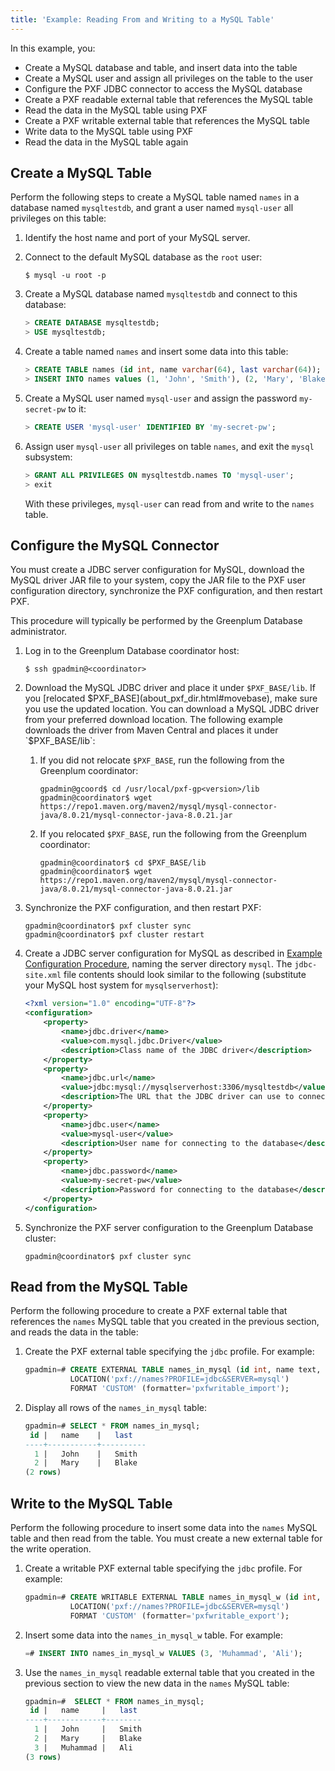 ```yaml
---
title: 'Example: Reading From and Writing to a MySQL Table'
---
```


<!--
Licensed to the Apache Software Foundation (ASF) under one
or more contributor license agreements.  See the NOTICE file
distributed with this work for additional information
regarding copyright ownership.  The ASF licenses this file
to you under the Apache License, Version 2.0 (the
"License"); you may not use this file except in compliance
with the License.  You may obtain a copy of the License at

  http://www.apache.org/licenses/LICENSE-2.0

Unless required by applicable law or agreed to in writing,
software distributed under the License is distributed on an
"AS IS" BASIS, WITHOUT WARRANTIES OR CONDITIONS OF ANY
KIND, either express or implied.  See the License for the
specific language governing permissions and limitations
under the License.
-->

In this example, you:

- Create a MySQL database and table, and insert data into the table
- Create a MySQL user and assign all privileges on the table to the user
- Configure the PXF JDBC connector to access the MySQL database
- Create a PXF readable external table that references the MySQL table
- Read the data in the MySQL table using PXF
- Create a PXF writable external table that references the MySQL table
- Write data to the MySQL table using PXF
- Read the data in the MySQL table again

## <a id="ex_create_pgtbl"></a>Create a MySQL Table

Perform the following steps to create a MySQL table named `names` in a database named `mysqltestdb`, and grant a user named `mysql-user` all privileges on this table:

1. Identify the host name and port of your MySQL server.

2. Connect to the default MySQL database as the `root` user:

    ``` shell
    $ mysql -u root -p
    ```

3. Create a MySQL database named `mysqltestdb` and connect to this database:

    ``` sql
    > CREATE DATABASE mysqltestdb;
    > USE mysqltestdb;
    ```

4. Create a table named `names` and insert some data into this table:

    ``` sql
    > CREATE TABLE names (id int, name varchar(64), last varchar(64));
    > INSERT INTO names values (1, 'John', 'Smith'), (2, 'Mary', 'Blake');
    ```

5. Create a MySQL user named `mysql-user` and assign the password `my-secret-pw` to it:

    ``` sql
    > CREATE USER 'mysql-user' IDENTIFIED BY 'my-secret-pw';
    ```

6. Assign user `mysql-user` all privileges on table `names`, and exit the `mysql` subsystem:

    ``` sql
    > GRANT ALL PRIVILEGES ON mysqltestdb.names TO 'mysql-user';
    > exit
    ```

    With these privileges, `mysql-user` can read from and write to the `names` table.

## <a id="ex_jdbconfig"></a>Configure the MySQL Connector

You must create a JDBC server configuration for MySQL, download the MySQL driver JAR file to your system, copy the JAR file to the PXF user configuration directory, synchronize the PXF configuration, and then restart PXF.

This procedure will typically be performed by the Greenplum Database administrator.

1. Log in to the Greenplum Database coordinator host:

    ``` shell
    $ ssh gpadmin@<coordinator>
    ```
1. Download the MySQL JDBC driver and place it under `$PXF_BASE/lib`. If you [relocated $PXF_BASE](about_pxf_dir.html#movebase), make sure you use the updated location. You can download a MySQL JDBC driver from your preferred download location. The following example downloads the driver from Maven Central and places it under `$PXF_BASE/lib`:

    1. If you did not relocate `$PXF_BASE`, run the following from the Greenplum coordinator:

        ```shell
        gpadmin@gcoord$ cd /usr/local/pxf-gp<version>/lib
        gpadmin@coordinator$ wget https://repo1.maven.org/maven2/mysql/mysql-connector-java/8.0.21/mysql-connector-java-8.0.21.jar
        ```

    2. If you relocated `$PXF_BASE`, run the following from the Greenplum coordinator:

        ```shell
        gpadmin@coordinator$ cd $PXF_BASE/lib
        gpadmin@coordinator$ wget https://repo1.maven.org/maven2/mysql/mysql-connector-java/8.0.21/mysql-connector-java-8.0.21.jar
        ```

1. Synchronize the PXF configuration, and then restart PXF:

    ```shell
    gpadmin@coordinator$ pxf cluster sync
    gpadmin@coordinator$ pxf cluster restart
    ```

2. Create a JDBC server configuration for MySQL as described in [Example Configuration Procedure](jdbc_cfg.html#cfg_proc), naming the server directory `mysql`. The `jdbc-site.xml` file contents should look similar to the following (substitute your MySQL host system for `mysqlserverhost`):

    ``` xml
    <?xml version="1.0" encoding="UTF-8"?>
    <configuration>
        <property>
            <name>jdbc.driver</name>
            <value>com.mysql.jdbc.Driver</value>
            <description>Class name of the JDBC driver</description>
        </property>
        <property>
            <name>jdbc.url</name>
            <value>jdbc:mysql://mysqlserverhost:3306/mysqltestdb</value>
            <description>The URL that the JDBC driver can use to connect to the database</description>
        </property>
        <property>
            <name>jdbc.user</name>
            <value>mysql-user</value>
            <description>User name for connecting to the database</description>
        </property>
        <property>
            <name>jdbc.password</name>
            <value>my-secret-pw</value>
            <description>Password for connecting to the database</description>
        </property>
    </configuration> 
    ```

3. Synchronize the PXF server configuration to the Greenplum Database cluster:

    ``` shell
    gpadmin@coordinator$ pxf cluster sync
    ```

## <a id="ex_readjdbc"></a>Read from the MySQL Table

Perform the following procedure to create a PXF external table that references the `names` MySQL table that you created in the previous section, and reads the data in the table:

1. Create the PXF external table specifying the `jdbc` profile. For example:

    ``` sql
    gpadmin=# CREATE EXTERNAL TABLE names_in_mysql (id int, name text, last text)
              LOCATION('pxf://names?PROFILE=jdbc&SERVER=mysql')
              FORMAT 'CUSTOM' (formatter='pxfwritable_import');
    ```

2. Display all rows of the `names_in_mysql` table:

    ``` sql
    gpadmin=# SELECT * FROM names_in_mysql;
     id |   name    |   last  
    ----+-----------+----------
      1 |   John    |   Smith
      2 |   Mary    |   Blake
    (2 rows)   
    ```

## <a id="ex_writejdbc"></a>Write to the MySQL Table

Perform the following procedure to insert some data into the `names` MySQL table and then read from the table. You must create a new external table for the write operation.

1. Create a writable PXF external table specifying the `jdbc` profile. For example:

    ``` sql
    gpadmin=# CREATE WRITABLE EXTERNAL TABLE names_in_mysql_w (id int, name text, last text)
              LOCATION('pxf://names?PROFILE=jdbc&SERVER=mysql')
              FORMAT 'CUSTOM' (formatter='pxfwritable_export');
    ```

4. Insert some data into the `names_in_mysql_w` table. For example:

    ``` sql
    =# INSERT INTO names_in_mysql_w VALUES (3, 'Muhammad', 'Ali');
    ```

5. Use the `names_in_mysql` readable external table that you created in the previous section to view the new data in the `names` MySQL table:

    ``` sql
    gpadmin=#  SELECT * FROM names_in_mysql;
     id |   name     |   last  
    ----+------------+--------
      1 |   John     |   Smith
      2 |   Mary     |   Blake
      3 |   Muhammad |   Ali
    (3 rows)
  
